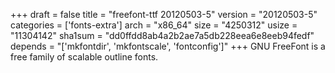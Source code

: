 +++
draft = false
title = "freefont-ttf 20120503-5"
version = "20120503-5"
categories = ['fonts-extra']
arch = "x86_64"
size = "4250312"
usize = "11304142"
sha1sum = "dd0ffdd8ab4a2b2ae7a5db228eea6e8eeb94fedf"
depends = "['mkfontdir', 'mkfontscale', 'fontconfig']"
+++
GNU FreeFont is a free family of scalable outline fonts.